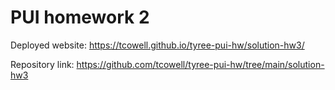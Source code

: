 # PUI homework 2

Deployed website: https://tcowell.github.io/tyree-pui-hw/solution-hw3/

Repository link: https://github.com/tcowell/tyree-pui-hw/tree/main/solution-hw3
